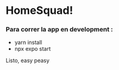 # HomeSquad!

### Para correr la app en development :

- yarn install
- npx expo start

Listo, easy peasy
